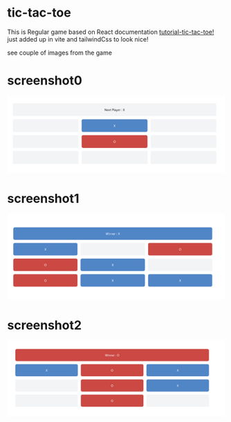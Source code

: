 # tic-tac-toe

This is Regular game based on React documentation [tutorial-tic-tac-toe!](https://react.dev/learn/tutorial-tic-tac-toe) just added up in vite and tailwindCss to look nice!

see couple of images from the game

# screenshot0

![screenshot1](https://github.com/Narayanareddy96/tic-tac-toe/blob/5643664dfa56bc795e3b723b97184dc17de2ceca/Screenshot%202023-04-23%20190042.png)

# screenshot1

![screenshot1](https://github.com/Narayanareddy96/tic-tac-toe/blob/5643664dfa56bc795e3b723b97184dc17de2ceca/Screenshot%202023-04-23%20184504.png)

# screenshot2

![screenshot2](https://github.com/Narayanareddy96/tic-tac-toe/blob/5643664dfa56bc795e3b723b97184dc17de2ceca/Screenshot%202023-04-23%20184612.png)
